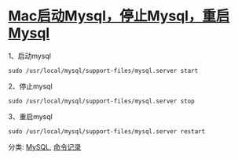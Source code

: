 # [Mac启动Mysql，停止Mysql，重启Mysql](https://www.cnblogs.com/tonyzt/p/11675581.html)



1、启动mysql

```
sudo /usr/local/mysql/support-files/mysql.server start
```

2、停止mysql

```
sudo /usr/local/mysql/support-files/mysql.server stop
```

3、重启mysql

```
sudo /usr/local/mysql/support-files/mysql.server restart
```

分类: [MySQL](https://www.cnblogs.com/tonyzt/category/1512290.html), [命令记录](https://www.cnblogs.com/tonyzt/category/1523874.html)

